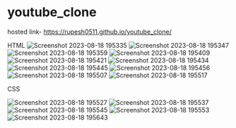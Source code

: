 # youtube_clone
hosted link-  https://rupesh0511.github.io/youtube_clone/


HTML
![Screenshot 2023-08-18 195335](https://github.com/rupesh0511/youtube_clone/assets/69234169/d81e120f-9bb0-40ff-9696-8262f8b1ca01)
![Screenshot 2023-08-18 195347](https://github.com/rupesh0511/youtube_clone/assets/69234169/17418283-48e5-4477-99d8-f9ab4fb31579)
![Screenshot 2023-08-18 195359](https://github.com/rupesh0511/youtube_clone/assets/69234169/6cb4de0f-4d20-4b1a-9c7e-333032621494)
![Screenshot 2023-08-18 195409](https://github.com/rupesh0511/youtube_clone/assets/69234169/8ad12fc0-31c5-47d8-9312-000d0a755c02)
![Screenshot 2023-08-18 195421](https://github.com/rupesh0511/youtube_clone/assets/69234169/82f0d137-4817-45e6-b97a-d2329d5b0cac)
![Screenshot 2023-08-18 195434](https://github.com/rupesh0511/youtube_clone/assets/69234169/4d8f9818-0b6b-40d2-925f-2e44adf7c622)
![Screenshot 2023-08-18 195445](https://github.com/rupesh0511/youtube_clone/assets/69234169/aad2e67f-f1cd-47ce-a8ac-42813a8fe95b)
![Screenshot 2023-08-18 195456](https://github.com/rupesh0511/youtube_clone/assets/69234169/31b92ee8-51b7-4865-81b0-c71489b7ed64)
![Screenshot 2023-08-18 195507](https://github.com/rupesh0511/youtube_clone/assets/69234169/454384c0-7bdf-4714-a39a-3cb2a7876d29)
![Screenshot 2023-08-18 195517](https://github.com/rupesh0511/youtube_clone/assets/69234169/6694cf09-f15d-483e-bc08-8b582bf92b31)

CSS


![Screenshot 2023-08-18 195527](https://github.com/rupesh0511/youtube_clone/assets/69234169/33e03700-3275-4a48-bcc1-11dbd7c8adc4)
![Screenshot 2023-08-18 195537](https://github.com/rupesh0511/youtube_clone/assets/69234169/d921b7c8-3f55-40de-8f58-b931ce88fffd)
![Screenshot 2023-08-18 195545](https://github.com/rupesh0511/youtube_clone/assets/69234169/7d92cd95-9e8b-4299-ad4d-9cdc8e29e035)
![Screenshot 2023-08-18 195553](https://github.com/rupesh0511/youtube_clone/assets/69234169/15a4cf99-1ee5-4161-a27c-48a7e7568d53)
![Screenshot 2023-08-18 195643](https://github.com/rupesh0511/youtube_clone/assets/69234169/7e54a8a9-9b84-4a06-a6d6-b15bcdeb97f1)
